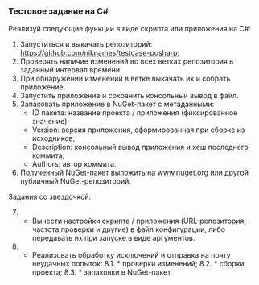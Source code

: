 ### Тестовое задание на C#

Реализуй следующие функции в виде скрипта или приложения на C#:

1. Запуститься и выкачать репозиторий: https://github.com/niknames/testcase-posharp;
2. Проверять наличие изменений во всех ветках репозитория в заданный интервал времени.
3. При обнаружении изменений в ветке выкачать их и собрать приложение.
4. Запустить приложение и сохранить консольный вывод в файл.
5. Запаковать приложение в NuGet-пакет с метаданными:
	* ID пакета: название проекта / приложения (фиксированное значение);
	* Version: версия приложения, сформированная при сборке из исходников;
	* Description: консольный вывод приложения и хеш последнего коммита;
	* Authors: автор коммита.
6. Полученный NuGet-пакет выложить на www.nuget.org или другой публичный NuGet-репозиторий.


Задания со звездочкой: 

7. * Вынести настройки скрипта / приложения (URL-репозитория, частота проверки и другие) в файл конфигурации, либо передавать их при запуске в виде аргументов.
8. * Реализовать обработку исключений и отправка на почту неудачных попыток: 
 8.1.  * проверки изменений; 
 8.2. * сборки проекта; 
 8.3. * запаковки в NuGet-пакет. 
	 
